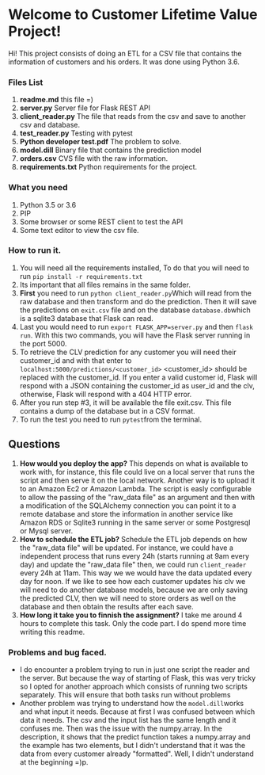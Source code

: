 # Welcome to Customer Lifetime Value Project!

Hi! This project consists of doing an ETL for a CSV file that contains the information of customers and his orders. It was done using Python 3.6.


### Files List
1. **readme.md** this file =)
2. **server.py** Server file for Flask REST API
3. **client_reader.py** The file that reads from the csv and save to another csv and database.
4. **test_reader.py** Testing with pytest
5. **Python developer test.pdf** The problem to solve.
6. **model.dill** Binary file that contains the prediction model
7. **orders.csv** CVS file with the raw information.
8. **requirements.txt** Python requirements for the project. 

### What you need

1. Python 3.5 or 3.6
2. PIP
3. Some browser or some REST client to test the API
4. Some text editor to view the csv file.

### How to run it.

1. You will need all the requirements installed, To do that you will need to run `pip install -r requirements.txt`
2. Its important that all files remains in the same folder.
3. **First** you need to run `python client_reader.py`Which will read from the raw database and then transform and do the prediction. Then it will save the predictions on `exit.csv` file and on the database `database.db`which is a sqlite3 database that Flask can read.
4. Last you would need to run `export FLASK_APP=server.py` and then `flask run`. With this two commands, you will have the Flask server running in the port 5000.
5. To retrieve the CLV prediction for any customer you will need their customer_id and with that enter to `localhost:5000/predictions/<customer_id>` <customer_id> should be replaced with the customer_id. If you enter a valid customer id, Flask will respond with a JSON containing the customer_id as user_id and the clv, otherwise, Flask will respond with a 404 HTTP error.
6. After you run step #3, it will be available the file exit.csv. This file contains  a dump of the database but in a CSV format.
7. To run the test you need to run `pytest`from the terminal.

## Questions

1. **How would you deploy the app?**
    This depends on what is available to work with, for instance, this file could live on a local server that runs the script and then serve it on the local network. 
    Another way is to upload it to an Amazon Ec2 or Amazon Lambda. The script is easly configurable to allow the passing of the "raw_data file" as an argument and then with a modification of the SQLAlchemy connection you can point it to a remote database and store the information in another service like Amazon RDS or Sqlite3 running in the same server or some Postgresql or Mysql server.    
2. **How to schedule the ETL job?**
    Schedule the ETL job depends on how the "raw_data file" will be updated. For instance, we could have a independent process that runs every 24h (starts running at 9am every day) and update the "raw_data file" then, we could run `client_reader` every 24h at 11am. This way we we would have the data updated every day for noon. 
    If we like to see how each customer updates his clv we will need to do another database models, because we are only saving the predicted CLV, then we will need to store orders as well on the database and then obtain the results after each save. 
3. **How long it take you to finnish the assignment?**
    I take me around 4 hours to complete this task. Only the code part. I do spend more time writing this readme. 


### Problems and bug faced.
*  I do encounter a problem trying to run in just one script the reader and the server. But because the way of starting of Flask, this was very tricky so I opted for another approach which consists of running two scripts separately. This will ensure that both tasks run without problems
* Another problem was trying to understand how the `model.dill`works and what input it needs. Because at first I was confused between which data it needs. The csv and the input list has the same length and it confuses me. Then was the issue with the numpy.array. In the description, it shows that the predict function takes a numpy.array and the example has two elements, but I didn't understand that it was the data from every customer already "formatted". Well, I didn't understand at the beginning =)p.

